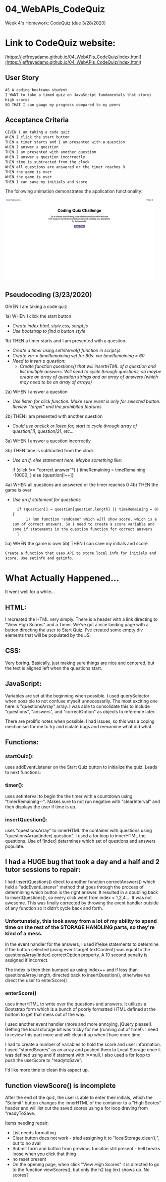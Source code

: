 # 04_WebAPIs_CodeQuiz
Week 4's Homework: CodeQuiz (due 3/28/2020)

# Link to CodeQuiz website:
[https://jeffreyadamo.github.io/04_WebAPIs_CodeQuiz/index.html](https://jeffreyadamo.github.io/04_WebAPIs_CodeQuiz/index.html)


## User Story

```
AS A coding bootcamp student
I WANT to take a timed quiz on JavaScript fundamentals that stores high scores
SO THAT I can gauge my progress compared to my peers
```

## Acceptance Criteria

```
GIVEN I am taking a code quiz
WHEN I click the start button
THEN a timer starts and I am presented with a question
WHEN I answer a question
THEN I am presented with another question
WHEN I answer a question incorrectly
THEN time is subtracted from the clock
WHEN all questions are answered or the timer reaches 0
THEN the game is over
WHEN the game is over
THEN I can save my initials and score
```

The following animation demonstrates the application functionality:

![code quiz](./Assets/04-web-apis-homework-demo.gif)

## Pseudocoding (3/23/2020)


GIVEN I am taking a code quiz

1a) WHEN I click the start button

* *Create index.html, style.css, script.js*
* *Use bootstrap to find a button style*

1b) THEN a timer starts and I am presented with a question

* *Create a timer using setInterval() function in script.js*
* *Create var = timeRemaining set for 60s: var timeRemaining = 60*
* *Need to insert a question:*
    * *Create function questions() that will insertHTML of a question and list multiple answers. Will need to cycle through questions, so maybe create an array of question strings and an array of answers (which may need to be an array of arrays)*
    
2a) WHEN I answer a question
   * *Use listen for click function. Make sure event is only for selected button. Review "target" and the prohibited features*

2b) THEN I am presented with another question

*   *Could use onclick or listen for, start to cycle through array of question[1], question[2], etc...*

3a) WHEN I answer a question incorrectly

3b) THEN time is subtracted from the clock

* *Use an if, else statement here. Maybe something like:* 
    
    if (click !== "correct answer"*) {
        timeRemaining = timeRemaining -10000; } else {question[i++]}
        
4a) WHEN all questions are answered or the timer reaches 0
4b) THEN the game is over

* *Use an if statement for questions*

        if (question[] = question[question.length] || timeRemaining = 0) {
            1) Run function "endGame" which will show score, which is a sum of correct answers. So I need to create a score variable and some if statements in the question function for correct answers
        }

5a) WHEN the game is over
5b) THEN I can save my initials and score

    Create a function that uses API to store local info for initials and score. Use setinfo and getinfo.
    

# What Actually Happened...

It went well for a while...

## HTML:
 I recreated the HTML very simply. There is a header with a link directing to "View High Scores" and a Timer. We've got a nice landing page with a button directing the user to Start Quiz. I've created some empty div elements that will be populated by the JS.

 ## CSS: 
 Very boring. Basically, just making sure things are nice and centered, but the text is aligned left when the questions start. 

 ## JavaScript:

 Variables are set at the beginning when possible. I used querySelector when possible to not confuse myself unnecessarily. The most exciting one here is "questionsArray" array. I was able to consolidate this to include "questions", "answers", and "correctOption" as objects to reference later.

 There are prolific notes when possible. I had issues, so this was a coping mechanism for me to try and isolate bugs and reexamine what did what.

## Functions:

### startQuiz(): 
uses addEventListener on the Start Quiz button to initialize the quiz. Leads to next functions:

### timer(): 
uses setInterval to begin the the timer with a countdown using "timerRemaining--". Makes sure to not run negative with "clearInterval" and then displays the user if time is up.

### insertQuestion(): 
uses "questionsArray" to innerHTML the container with questions using "questionsArray[index].question". I used a for loop to innerHTML the questions. Use of [index] determines which set of questions and answers populate.

## I had a HUGE bug that took a day and a half and 2 tutor sessions to repair:

I had insertQuestions() direct to another function correctAnswers() which held a "addEventListener" method that goes through the process of determining which button is the right answer. It resulted in a doubling back to insertQuestions(), so every click went from index = 1,2,4.... It was not awesome. This was finally corrected by throwing the event handler outside of any function so it didn't cycle back and forth. 
### Unfortunately, this took away from a lot of my ability to spend time on the rest of the STORAGE HANDLING parts, so they're kind of a mess.

In the event handler for the answers, I used if/else statements to determine if the button selected (using event.target.textContent) was equal to the questionsArray[index].correctOption property. A 10 second penalty is assigned if incorrect.

The index is then then bumped up using index++ and if less than questionsArray.length, directed back to insertQuestion(), otherwise we direct the user to enterScore()


### enterScore()

uses innerHTML to write over the questions and answers. It utilizes a Bootstrap form which is a bunch of poorly formatted HTML defined at the bottom to get that mess out of the way. 

I used another event handler (more and more annoying, jQuery please!). Getting the local storage bit was tricky for me (running out of time!). I need to review this part more and will clean it up when I have more time.

I had to create a number of variables to hold the score and user information. I used "storedScores" as an array and pushed them to Local Storage once it was defined using and if statment with !==null. I also used a for loop to push the userScore to "readytoSave". 

I'd like more time to clean this aspect up. 

## function viewScore() is incomplete

After the end of the quiz, the user is able to enter their initials, which the "Submit" button changes the innerHTML of the container to a "High Scores" header and will list out the saved scores using a for loop draving from "readyToSave. 

Items needing repair:
* List needs formatting
* Clear button does not work - tried assigning it to "localStorage.clear();", but to no avail
* Submit form and button from previous funciton still present - hell breaks loose when you click that thing
* no reset present
* On the opening page, when click "View High Scores" it is directed to go to the function viewScores(), but only the h2 tag text shows up. No scores? 









